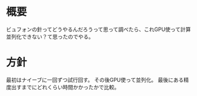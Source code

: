 # 概要
ビュフォンの針ってどうやるんだろうって思って調べたら、これGPU使って計算並列化できない？て思ったのでやる。

# 方針
最初はナイーブに一回ずつ試行回す。
その後GPU使って並列化。
最後にある精度出すまでにどれくらい時間かかったかで比較。